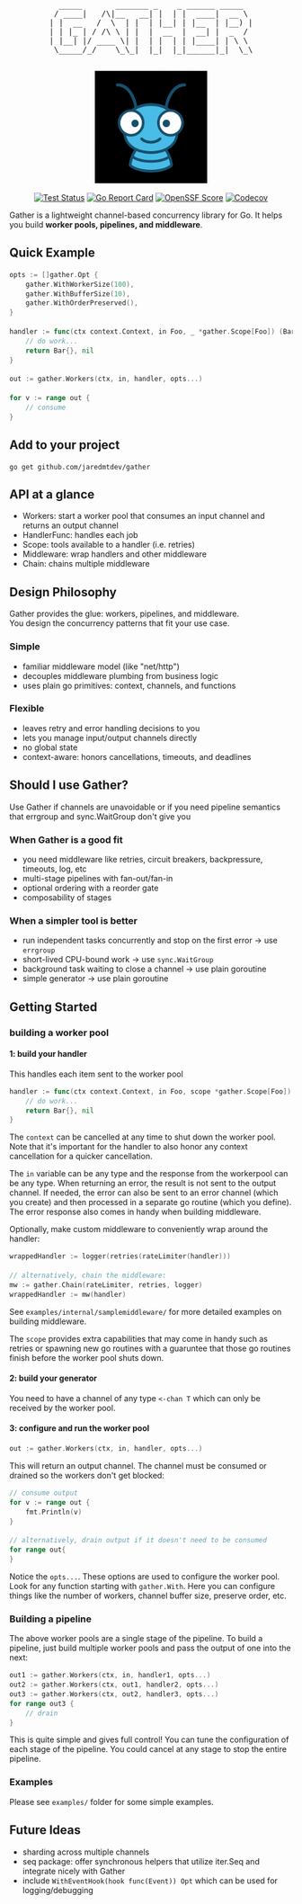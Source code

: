   <div align="center"><pre>
  _____       _______ _    _ ______ _____  
 / ____|   /\|__   __| |  | |  ____|  __ \ 
| |  __   /  \  | |  | |__| | |__  | |__) |
| | |_ | / /\ \ | |  |  __  |  __| |  _  / 
| |__| |/ ____ \| |  | |  | | |____| | \ \ 
 \_____/_/    \_\_|  |_|  |_|______|_|  \_\
 </pre></div>
 <div align="center"><img src="gatherlogo.jpg" alt="gather logo" width="200" /></div>

<div align="center">

 [![Test Status](https://img.shields.io/github/actions/workflow/status/jaredmtdev/gather/test.yml?branch=main&logo=GitHub&label=test)](https://github.com/jaredmtdev/gather/actions/workflows/test.yml?query=branch%3Amain)
 [![Go Report Card](https://goreportcard.com/badge/github.com/jaredmtdev/gather)](https://goreportcard.com/report/github.com/jaredmtdev/gather)
 [![OpenSSF Score](https://api.scorecard.dev/projects/github.com/jaredmtdev/gather/badge)](https://scorecard.dev/viewer/?uri=github.com/jaredmtdev/gather)
 [![Codecov](https://img.shields.io/codecov/c/github/jaredmtdev/gather?logo=codecov)](https://codecov.io/gh/jaredmtdev/gather)




</div>

Gather is a lightweight channel-based concurrency library for Go.
It helps you build **worker pools, pipelines, and middleware**.

## Quick Example

```go
opts := []gather.Opt {
    gather.WithWorkerSize(100),
    gather.WithBufferSize(10),
    gather.WithOrderPreserved(),
}

handler := func(ctx context.Context, in Foo, _ *gather.Scope[Foo]) (Bar, error) {
    // do work...
    return Bar{}, nil
}

out := gather.Workers(ctx, in, handler, opts...) 

for v := range out {
    // consume
}
```

## Add to your project

```
go get github.com/jaredmtdev/gather
```

## API at a glance

- Workers: start a worker pool that consumes an input channel and returns an output channel
- HandlerFunc: handles each job
- Scope: tools available to a handler (i.e. retries)
- Middleware: wrap handlers and other middleware
- Chain: chains multiple middleware

## Design Philosophy

Gather provides the glue: workers, pipelines, and middleware.  
You design the concurrency patterns that fit your use case.

### Simple

- familiar middleware model (like "net/http")
- decouples middleware plumbing from business logic
- uses plain go primitives: context, channels, and functions

### Flexible

- leaves retry and error handling decisions to you
- lets you manage input/output channels directly
- no global state
- context-aware: honors cancellations, timeouts, and deadlines

## Should I use Gather?

Use Gather if channels are unavoidable
or if you need pipeline semantics that errgroup and sync.WaitGroup don't give you

### When Gather is a good fit

- you need middleware like retries, circuit breakers, backpressure, timeouts, log, etc
- multi-stage pipelines with fan-out/fan-in
- optional ordering with a reorder gate
- composability of stages

### When a simpler tool is better

- run independent tasks concurrently and stop on the first error -> use `errgroup`
- short-lived CPU-bound work -> use `sync.WaitGroup`
- background task waiting to close a channel -> use plain goroutine
- simple generator -> use plain goroutine

## Getting Started

### building a worker pool

#### 1: build your handler

This handles each item sent to the worker pool

```go
handler := func(ctx context.Context, in Foo, scope *gather.Scope[Foo]) (Bar, error) {
    // do work...
    return Bar{}, nil
}
```

The `context` can be cancelled at any time to shut down the worker pool.
Note that it's important for the handler to also honor any context cancellation for a quicker cancellation.

The `in` variable can be any type and the response from the workerpool can be any type.
When returning an error, the result is not sent to the output channel.
If needed, the error can also be sent to an error channel (which you create) and then processed in a separate go routine (which you define).
The error response also comes in handy when building middleware.

Optionally, make custom middleware to conveniently wrap around the handler:

```go
wrappedHandler := logger(retries(rateLimiter(handler)))

// alternatively, chain the middleware:
mw := gather.Chain(rateLimiter, retries, logger)
wrappedHandler := mw(handler)
```

See `examples/internal/samplemiddleware/` for more detailed examples on building middleware.

The `scope` provides extra capabilities that may come in handy such as retries or spawning new go routines with a guaruntee that those go routines finish before the worker pool shuts down.


#### 2: build your generator

You need to have a channel of any type `<-chan T` which can only be received by the worker pool.

#### 3: configure and run the worker pool

```go
out := gather.Workers(ctx, in, handler, opts...) 
```

This will return an output channel.
The channel must be consumed or drained so the workers don't get blocked:

```go
// consume output
for v := range out {
    fmt.Println(v)
}

// alternatively, drain output if it doesn't need to be consumed
for range out{
}
```

Notice the `opts...`. These options are used to configure the worker pool.
Look for any function starting with `gather.With`.
Here you can configure things like the number of workers, channel buffer size, preserve order, etc.

### Building a pipeline

The above worker pools are a single stage of the pipeline.
To build a pipeline, just build multiple worker pools and pass the output of one into the next:

```go
out1 := gather.Workers(ctx, in, handler1, opts...) 
out2 := gather.Workers(ctx, out1, handler2, opts...) 
out3 := gather.Workers(ctx, out2, handler3, opts...) 
for range out3 {
    // drain
}
```

This is quite simple and gives full control!
You can tune the configuration of each stage of the pipeline.
You could cancel at any stage to stop the entire pipeline.

### Examples

Please see `examples/` folder for some simple examples.

## Future Ideas

- sharding across multiple channels
- seq package: offer synchronous helpers that utilize iter.Seq and integrate nicely with Gather
- include `WithEventHook(hook func(Event)) Opt` which can be used for logging/debugging
